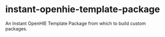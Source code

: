 # instant-openhie-template-package

An Instant OpenHIE Template Package from which to build custom packages.
